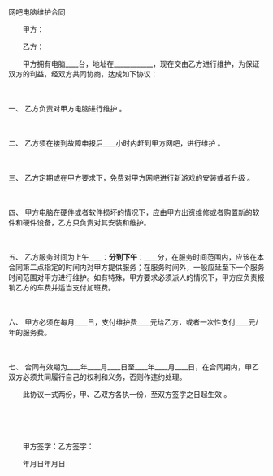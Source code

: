 



网吧电脑维护合同



 

　　甲方：

　　乙方：　　

　　甲方拥有电脑____台，地址在____________，现在交由乙方进行维护，为保证双方的利益，经双方共同协商，达成如下协议：

　　

一、
 乙方负责对甲方电脑进行维护 。

　　

二、
乙方须在接到故障申报后____小时内赶到甲方网吧，进行维护 。

　　

三、
乙方定期或在甲方要求下，免费对甲方网吧进行新游戏的安装或者升级 。

　　

四、
甲方电脑在硬件或者软件损坏的情况下，应由甲方出资维修或者购置新的软件和硬件设备，乙方只负责对其安装和维护。

　　

五、
 乙方服务时间为上午____：____分到下午____：____分，在服务时间范围内，应该在本合同第二点指定的时间内对甲方提供服务；在服务时间外，一般应延至下一个服务时间范围对甲方进行维护。如有特殊，甲方要求必须派人的情况下，甲方应负责报销乙方的车费并适当支付加班费。

　　

六、
甲方必须在每月____日，支付维护费____元给乙方，或者一次性支付____元/年的服务费。

　　

七、
合同有效期为____年____月____日至____年____月____日，在合同期内，甲乙双方必须共同履行自己的权利和义务，否则作违约处理。　　

　　此协议一式两份，甲、乙双方各执一份，至双方签字之日起生效 。　　

　　

　　

　　甲方签字：乙方签字：

　　年月日年月日